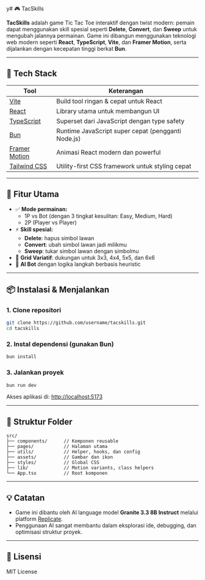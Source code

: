 y# 🎮 TacSkills

**TacSkills** adalah game Tic Tac Toe interaktif dengan twist modern: pemain dapat menggunakan skill spesial seperti **Delete**, **Convert**, dan **Sweep** untuk mengubah jalannya permainan. Game ini dibangun menggunakan teknologi web modern seperti **React**, **TypeScript**, **Vite**, dan **Framer Motion**, serta dijalankan dengan kecepatan tinggi berkat **Bun**.

---

## 🚀 Tech Stack

| Tool                                            | Keterangan                                         |
| ----------------------------------------------- | -------------------------------------------------- |
| [Vite](https://vitejs.dev/)                     | Build tool ringan & cepat untuk React              |
| [React](https://reactjs.org/)                   | Library utama untuk membangun UI                   |
| [TypeScript](https://www.typescriptlang.org/)   | Superset dari JavaScript dengan type safety        |
| [Bun](https://bun.sh/)                          | Runtime JavaScript super cepat (pengganti Node.js) |
| [Framer Motion](https://www.framer.com/motion/) | Animasi React modern dan powerful                  |
| [Tailwind CSS](https://tailwindcss.com/)        | Utility-first CSS framework untuk styling cepat    |

---

## 🧠 Fitur Utama

- ✅ **Mode permainan:**
  - 1P vs Bot (dengan 3 tingkat kesulitan: Easy, Medium, Hard)
  - 2P (Player vs Player)
- ⚡ **Skill spesial:**
  - **Delete**: hapus simbol lawan
  - **Convert**: ubah simbol lawan jadi milikmu
  - **Sweep**: tukar simbol lawan dengan simbolmu
- 🎨 **Grid Variatif**: dukungan untuk 3x3, 4x4, 5x5, dan 6x6
- 🎯 **AI Bot** dengan logika langkah berbasis heuristic

---

## 📦 Instalasi & Menjalankan

### 1. Clone repositori

```bash
git clone https://github.com/username/tacskills.git
cd tacskills
```

### 2. Instal dependensi (gunakan Bun)

```bash
bun install
```

### 3. Jalankan proyek

```bash
bun run dev
```

Akses aplikasi di: [http://localhost:5173](http://localhost:5173)

---

## 📂 Struktur Folder

```
src/
├── components/      // Komponen reusable
├── pages/           // Halaman utama
├── utils/           // Helper, hooks, dan config
├── assets/          // Gambar dan ikon
├── styles/          // Global CSS
├── lib/             // Motion variants, class helpers
└── App.tsx          // Root komponen
```

---

## 💡 Catatan

- Game ini dibantu oleh AI language model **Granite 3.3 8B Instruct** melalui platform [Replicate](https://replicate.com/ibm-granite/granite-3.3-8b-instruct).
- Penggunaan AI sangat membantu dalam eksplorasi ide, debugging, dan optimisasi struktur proyek.

---

## 📜 Lisensi

MIT License

